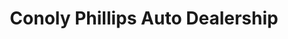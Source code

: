 ---
title: "Conoly Phillips Auto Dealership"
url: /chesapeake/conoly-phillips-auto-dealership/
shop: Autohaus
---